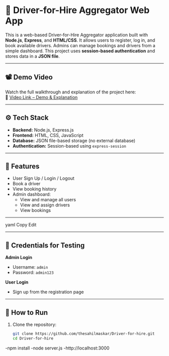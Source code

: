 # 🚗 Driver-for-Hire Aggregator Web App

This is a web-based Driver-for-Hire Aggregator application built with **Node.js**, **Express**, and **HTML/CSS**. It allows users to register, log in, and book available drivers. Admins can manage bookings and drivers from a simple dashboard. This project uses **session-based authentication** and stores data in a **JSON file**.

---

## 📽️ Demo Video

Watch the full walkthrough and explanation of the project here:  
📌 [Video Link – Demo & Explanation](https://drive.google.com/file/d/1Y10yRe3P1-050GE752UhFiT62_Wbz4WE/view?usp=drive_link)

---

## ⚙️ Tech Stack

- **Backend:** Node.js, Express.js
- **Frontend:** HTML, CSS, JavaScript
- **Database:** JSON file-based storage (no external database)
- **Authentication:** Session-based using `express-session`

---

## 🚀 Features

- User Sign Up / Login / Logout
- Book a driver
- View booking history
- Admin dashboard:
  - View and manage all users
  - View and assign drivers
  - View bookings

---


yaml
Copy
Edit


---

## 🔑 Credentials for Testing

**Admin Login**
- Username: `admin`
- Password: `admin123`

**User Login**
- Sign up from the registration page

---

## 📌 How to Run

1. Clone the repository:
   ```bash
   git clone https://github.com/thesahilmaskar/Driver-for-hire.git
   cd Driver-for-hire
-npm install
-node server.js
-http://localhost:3000


